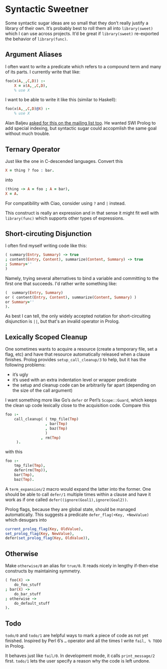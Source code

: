 # Syntactic Sweetner

Some syntactic sugar ideas are so small that they don’t really justify a library of their own. It’s probably best to roll them all into `library(sweet)` which I can use across projects.  It’d be great if `library(sweet)` re-exported the behavior of `library(func)`.

## Argument Aliases

I often want to write a predicate which refers to a compound term and many of its parts.  I currently write that like:

```prolog
foo(x(A,_,C,D)) :-
    X = x(A,_,C,D),
    % use X
```

I want to be able to write it like this (similar to Haskell):

```prolog
foo(x(A,_,C,D)@X) :-
    % use X
```

Alan Baljeu [asked for this on the mailing list too](https://lists.iai.uni-bonn.de/pipermail/swi-prolog/2013/012013.html).  He wanted SWI Prolog to add special indexing, but syntactic sugar could accopmlish the same goal without much trouble.


## Ternary Operator

Just like the one in C-descended languages.  Convert this

```prolog
X = thing ? foo : bar.
```

into

```prolog
(thing -> A = foo ; A = bar),
X = A.
```

For compatibility with Ciao, consider using `?` and `|` instead.

This construct is really an expression and in that sense it might fit well with `library(func)` which supports other types of expressions.

## Short-circuting Disjunction

I often find myself writing code like this:

```prolog
( summary(Entry, Summary) -> true
; content(Entry, Content), summarize(Content, Summary) -> true
; Summary=''
)
```

Namely, trying several alternatives to bind a variable and committing to the first one that succeeds.  I'd rather write something like:

```prolog
(  summary(Entry, Summary)
or ( content(Entry, Content), summarize(Content, Summary) )
or Summary=''
).
```

As best I can tell, the only widely accepted notation for short-circuiting disjunction is `||`, but that's an invalid operator in Prolog.

## Lexically Scoped Cleanup

One sometimes wants to acquire a resource (create a temporary file, set a flag, etc) and have that resource automatically released when a clause finishes.  Prolog provides `setup_call_cleanup/3` to help, but it has the following problems:

  * it’s ugly
  * it’s used with an extra indentation level or wrapper predicate
  * the setup and cleanup code can be arbitrarily far apart (depending on the size of the call argument)

I want something more like Go’s `defer` or Perl’s `Scope::Guard`, which keeps the clean up code lexically close to the acquisition code.  Compare this

```prolog
foo :-
    call_cleanup( ( tmp_file(Tmp)
                  , bar(Tmp)
                  , baz(Tmp)
                  )
                , rm(Tmp)
     ).
```

with this

```prolog
foo :-
    tmp_file(Tmp),
    defer(rm(Tmp)),
    bar(Tmp),
    baz(Tmp).
```

A `term_expansion/2` macro would expand the latter into the former.  One should be able to call `defer/1` multiple times within a clause and have it work as if one called `defer((ignore(Goal1),ignore(Goal2))`.

Prolog flags, because they are global state, should be managed automatically.  This suggests a predicate `defer_flag(+Key, +NewValue)` which desugars into

```prolog
current_prolog_flag(Key, OldValue),
set_prolog_flag(Key, NewValue),
defer(set_prolog_flag(Key, OldValue)),
```


## Otherwise

Make `otherwise/0` an alias for `true/0`.  It reads nicely in lengthy if-then-else constructs by maintaining symmetry.

```prolog
( foo(X) ->
    do_foo_stuff
; bar(X) ->
    do_bar_stuff
; otherwise ->
    do_default_stuff
).
```


## Todo

`todo/0` and `todo/1` are helpful ways to mark a piece of code as not yet finished.  Inspired by Perl 6’s `…` operator and all the times I write `fail, % TODO` in Prolog.

It behaves just like `fail/0`.  In development mode, it calls `print_message/2` first.  `todo/1` lets the user specify a reason why the code is left undone.
